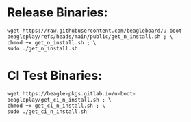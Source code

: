 # Release Binaries:

```
wget https://raw.githubusercontent.com/beagleboard/u-boot-beagleplay/refs/heads/main/public/get_n_install.sh ; \
chmod +x get_n_install.sh ; \
sudo ./get_n_install.sh
```

# CI Test Binaries:

```
wget https://beagle-pkgs.gitlab.io/u-boot-beagleplay/get_ci_n_install.sh ; \
chmod +x get_ci_n_install.sh ; \
sudo ./get_ci_n_install.sh
```
